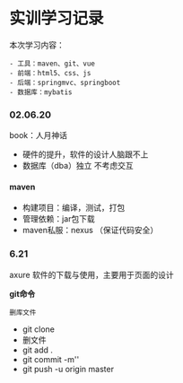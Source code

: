 # 实训学习记录

本次学习内容：

    - 工具：maven、git、vue
    - 前端：html5、css、js
    - 后端：springmvc、springboot
    - 数据库：mybatis

### 02.06.20
book：人月神话
- 硬件的提升，软件的设计人脑跟不上
- 数据库（dba）独立 不考虑交互

#### maven
- 构建项目：编译，测试，打包
- 管理依赖：jar包下载
- maven私服：nexus  （保证代码安全）

### 6.21

axure 软件的下载与使用，主要用于页面的设计

**git命令**
    
    删库文件
- git clone
- 删文件
- git add .
- git commit -m''
- git push -u origin master



